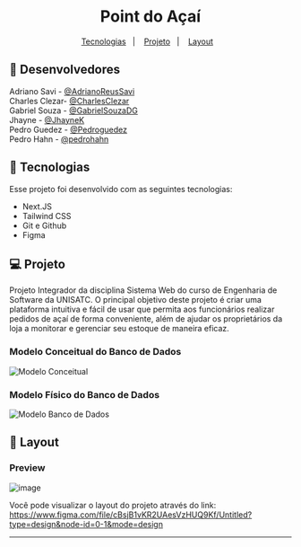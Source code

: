 <h1 align="center"> Point do Açaí </h1>

<p align="center">
  <a href="#-tecnologias">Tecnologias</a>&nbsp;&nbsp;&nbsp;|&nbsp;&nbsp;&nbsp;
  <a href="#-projeto">Projeto</a>&nbsp;&nbsp;&nbsp;|&nbsp;&nbsp;&nbsp;
  <a href="#-layout">Layout</a>&nbsp;&nbsp;&nbsp;
</p>

## 👤 Desenvolvedores

Adriano Savi - [@AdrianoReusSavi](https://github.com/AdrianoReusSavi)<br>
Charles Clezar- [@CharlesClezar](https://github.com/CharlesClezar)<br>
Gabriel Souza - [@GabrielSouzaDG](https://github.com/GabrielSouzaDG)<br>
Jhayne - [@JhayneK](https://github.com/JhayneK)<br>
Pedro Guedez - [@Pedroguedez](https://github.com/Pedroguedez)<br>
Pedro Hahn - [@pedrohahn](https://github.com/pedrohahn)<br>

## 🚀 Tecnologias

Esse projeto foi desenvolvido com as seguintes tecnologias:

- Next.JS
- Tailwind CSS
- Git e Github
- Figma

## 💻 Projeto

Projeto Integrador da disciplina Sistema Web do curso de Engenharia de Software da UNISATC.
O principal objetivo deste projeto é criar uma plataforma intuitiva e fácil de usar que permita aos funcionários realizar pedidos de açaí de forma conveniente, além de ajudar os proprietários da loja a monitorar e gerenciar seu estoque de maneira eficaz.

### Modelo Conceitual do Banco de Dados
![Modelo Conceitual](https://github.com/AdrianoReusSavi/Acaiteria/assets/104857615/33221f87-a5d2-4c39-a090-ab4ca08ecbf7)


### Modelo Físico do Banco de Dados
![Modelo Banco de Dados](https://github.com/AdrianoReusSavi/Acaiteria/assets/103696544/d0b5254c-0f44-4c7c-bf5e-db6c257344c7)

## 🔖 Layout

### Preview
![image](https://github.com/AdrianoReusSavi/Acaiteria/assets/104857615/8153ae6e-8c22-4e52-808d-0c36e89c1d64)


Você pode visualizar o layout do projeto através do link:
https://www.figma.com/file/cBsjB1vKR2UAesVzHUQ9Kf/Untitled?type=design&node-id=0-1&mode=design

---


